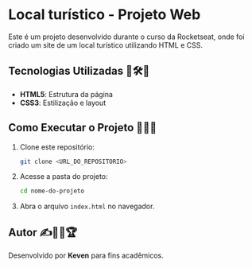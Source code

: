 # Local turístico - Projeto Web

Este é um projeto desenvolvido durante o curso da Rocketseat, onde foi criado um site de um local turístico utilizando HTML e CSS.

## Tecnologias Utilizadas 🚀🛠️📌
- **HTML5**: Estrutura da página
- **CSS3**: Estilização e layout

## Como Executar o Projeto 📂🔧💡
1. Clone este repositório:
   ```sh
   git clone <URL_DO_REPOSITORIO>
   ```
2. Acesse a pasta do projeto:
   ```sh
   cd nome-do-projeto
   ```
3. Abra o arquivo `index.html` no navegador.

## Autor ✍️👨‍💻🏆
Desenvolvido por **Keven** para fins acadêmicos.

